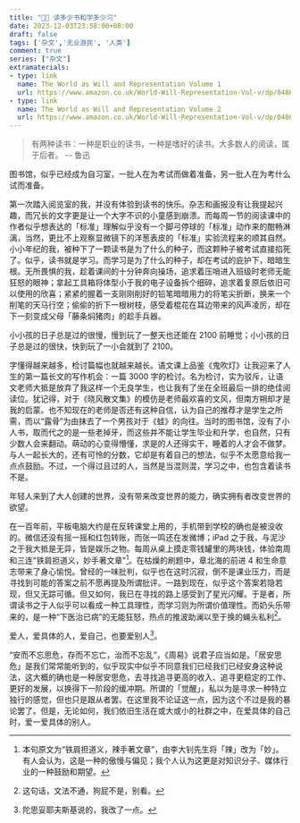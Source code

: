 ```yaml
---
title: "👨‍🎓 读多少书和学多少习"
date: 2023-12-03T23:58:00+08:00
draft: false
tags: ['杂文','无业游民', '人类']
comment: true
series: ["杂文"]
extramaterials:
- type: link
  name: The World as Will and Representation Volume 1 
  url: https://www.amazon.co.uk/World-Will-Representation-Vol-v/dp/0486217612/ref=sr_1_1?crid=1SW0SHHG1HZOD&keywords=Arthur+Schopenhauer&qid=1701650013&sprefix=arthur+schopenhauer%2Caps%2C48&sr=8-1
- type: link
  name: The World as Will and Representation Volume 2
  url: https://www.amazon.co.uk/World-Will-Representation-Vol-v/dp/0486217620/ref=sr_1_2?crid=332DVCSOBSTMW&keywords=The+World+as+Will+and+Representation&qid=1701650047&sprefix=the+world+as+will+and+representation%2Caps%2C57&sr=8-2
---
```


> 有两种读书：一种是职业的读书，一种是嗜好的读书。大多数人的阅读，属于后者。 -- 鲁迅

<!--more-->

图书馆，似乎已经成为自习室，一批人在为考试而做着准备，另一批人在为考什么试而准备。

第一次踏入阅览室的我，并没有体验到读书的快乐。杂志和画报没有让我提起兴趣，而冗长的文字更是让一个大字不识的小童感到崩溃。而每周一节的阅读课中的作者似乎想表达的「标准」理解似乎没有一个脚弓停球的「标准」动作来的酣畅淋漓，当然，更比不上观察显微镜下的洋葱表皮的「标准」实验流程来的顺其自然。小小年纪的我，被种下了一颗读书是为了什么的种子，而这颗种子被考试直接掐死了。似乎，读书就是学习。而学习是为了什么的种子，却在考试的庇护下，暗暗生根。无所畏惧的我，趁着课间的十分钟奔向操场，追求着压哨进入班级时老师无能狂怒的眼神；拿起工具箱将体型小于我的电子设备拆个细碎，追求着复原后依旧可以使用的欣喜；紧紧的握着一支刚刚削好的铅笔暗暗用力的将笔尖折断，换来一个削笔的天马行空；偷偷的折下一根树枝，感受着棍花在耳边带来的风声凌厉，却在下一刻变成父母「藤条焖猪肉」的趁手兵器。

小小孩的日子总是过的很慢，慢到玩了一整天也还能在 2100 前睡觉；小小孩的日子总是过的很快，快到玩了一小会就到了 2100。

字懂得越来越多，检讨篇幅也就越来越长。语文课上品鉴《鬼吹灯》让我迎来了人生的第一篇长文的写作机会：一篇 3000 字的检讨。名为检讨，实为驳斥，让语文老师大抵是放弃了我这样一个无良学生，也让我有了坐在全班最后一排的绝佳阅读位。犹记得，对于《晓风散文集》的模仿是老师最欢喜的文风，但南方朔却才是我的启蒙。也不知现在的老师是否还有这种自信，认为自己的推荐才是学生之所需，而以“露骨”为由抹去了一个男孩对于《蛙》的向往。当时的图书馆，没有了小人书，取而代之的是一些老掉牙，而这些并不能让学生毕业和升学，也自然，只有少数人会来翻动。萌动的心变得懵懂，求是的人还得实干，睡着的人才会不做梦。与人一起长大的，还有可怜的分数，它却是有着自己的想法，似乎不太愿意给我一点点鼓励。不过，一个得过且过的人，当然是当混则混，学习之中，也包含着读书不是。

年轻人来到了大人创建的世界，没有带来改变世界的能力，确实拥有者改变世界的欲望。

在一百年前，平板电脑大约是在反转课堂上用的，手机带到学校的确也是被没收的。微信还没有摇一摇和红包转账，而张一鸣还在发微博；iPad 之于我，与泥沙之于我大抵是无异，皆是娱乐之物。每周从桌上摸走零钱罐里的两块钱，体验南周和三连"铁肩担道义，妙手著文章"[^1]。在枯燥的刷题中，章北海的前进 4 和生命意志带来了身心愉悦。曾经的一味批判，似乎也在这时沉寂，倒不是课业压力，而是寻找到可能的答案之前不愿再提及所谓批评。一路到现在，似乎这个答案若隐若现，但又无踪可循。但又如何，我已在寻找的路上感受到了星光闪耀。于是者，所谓读书之于人似乎可以看成一种工具理性，而学习则为所谓价值理性。而奶头乐带来的，是一种“下医治已病”的无能狂怒，热点的推波助澜以至于换的蝇头私利[^2]。

爱人，爱具体的人，爱自己，也要爱别人[^3]。

“安而不忘思危，存而不忘亡，治而不忘乱”，《周易》说君子应当如是。「居安思危」是我们常常能听到的，似乎现实中似乎不同意我们已经我们已经安身这种说法，这大概的确也是一种居安思危，去寻找追寻更高的收入、追寻更稳定的工作、更好的发展，以换得下一阶段的缓冲期。所谓的「觉醒」，私以为是寻求一种特立独行的感觉，但也只是跟从者罢。在这里我不论证这一点，因为这个不过是我的暴论罢了。但是，无论如何，我们依旧生活在或大或小的社群之中，在爱具体的自己时，爱一爱具体的别人。


[^1]: 本句原文为“铁肩担道义，辣手著文章”，由李大钊先生将「辣」改为「妙」。有人会认为，这是一种的傲慢与偏见；我个人认为这更是对知识分子、媒体行业的一种鼓励和期望。
[^2]: 这句话，文法不通，狗屁不是，别看。
[^3]: 陀思妥耶夫斯基说的，我改了一点。